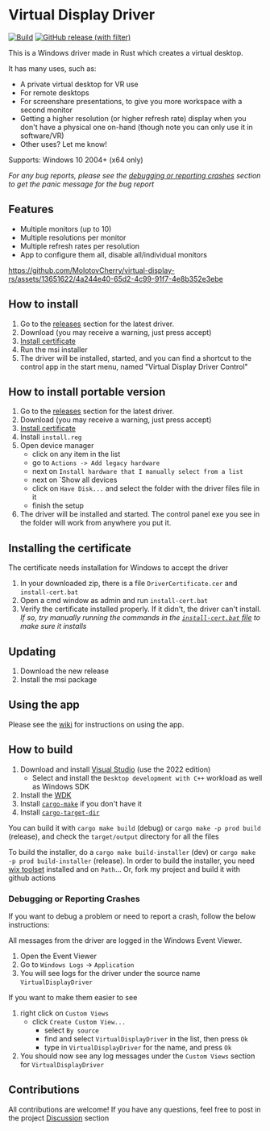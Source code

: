 # Virtual Display Driver

[![Build](https://github.com/MolotovCherry/virtual-display-rs/actions/workflows/build.yml/badge.svg?branch=master&event=push)](https://github.com/MolotovCherry/virtual-display-rs/actions/workflows/build.yml) [![GitHub release (with filter)](https://img.shields.io/github/v/release/MolotovCherry/virtual-display-rs)](https://github.com/MolotovCherry/virtual-display-rs/releases)

This is a Windows driver made in Rust which creates a virtual desktop.

It has many uses, such as:
- A private virtual desktop for VR use
- For remote desktops
- For screenshare presentations, to give you more workspace with a second monitor
- Getting a higher resolution (or higher refresh rate) display when you don't have a physical one on-hand (though note you can only use it in software/VR)
- Other uses? Let me know!

Supports: Windows 10 2004+ (x64 only)

_For any bug reports, please see the [debugging or reporting crashes](https://github.com/MolotovCherry/virtual-display-rs#debugging-or-reporting-crashes) section to get the panic message for the bug report_

## Features
- Multiple monitors (up to 10)
- Multiple resolutions per monitor
- Multiple refresh rates per resolution
- App to configure them all, disable all/individual monitors

https://github.com/MolotovCherry/virtual-display-rs/assets/13651622/4a244e40-65d2-4c99-91f7-4e8b352e3ebe

## How to install
1. Go to the [releases](https://github.com/MolotovCherry/virtual-display-rs/releases) section for the latest driver.
2. Download (you may receive a warning, just press accept)
3. [Install certificate](https://github.com/MolotovCherry/virtual-display-rs#installing-the-certificate)
4. Run the msi installer
5. The driver will be installed, started, and you can find a shortcut to the control app in the start menu, named "Virtual Display Driver Control"

## How to install portable version
1. Go to the [releases](https://github.com/MolotovCherry/virtual-display-rs/releases) section for the latest driver.
2. Download (you may receive a warning, just press accept)
3. [Install certificate](https://github.com/MolotovCherry/virtual-display-rs#installing-the-certificate)
4. Install `install.reg`
5. Open device manager
   * click on any item in the list
   * go to `Actions -> Add legacy hardware`
   * next on `Install hardware that I manually select from a list`
   * next on `Show all devices
   * click on `Have Disk...` and select the folder with the driver files file in it
   * finish the setup
7. The driver will be installed and started. The control panel exe you see in the folder will work from anywhere you put it.

## Installing the certificate
The certificate needs installation for Windows to accept the driver
1. In your downloaded zip, there is a file `DriverCertificate.cer` and `install-cert.bat`
2. Open a cmd window as admin and run `install-cert.bat`
3. Verify the certificate installed properly. If it didn't, the driver can't install. _If so, try manually running the commands in the [`install-cert.bat` file](https://github.com/MolotovCherry/virtual-display-rs/blob/master/installer/install-cert.bat) to make sure it installs_

## Updating
1. Download the new release
2. Install the msi package

## Using the app
Please see the [wiki](https://github.com/MolotovCherry/virtual-display-rs/wiki/Virtual-Display-Driver-Control) for instructions on using the app.

## How to build
1. Download and install [Visual Studio](https://visualstudio.microsoft.com/downloads/) (use the 2022 edition)
   - Select and install the `Desktop development with C++` workload as well as Windows SDK
2. Install the [WDK](https://learn.microsoft.com/en-us/windows-hardware/drivers/download-the-wdk)
3. Install [`cargo-make`](https://github.com/sagiegurari/cargo-make) if you don't have it
4. Install [`cargo-target-dir`](https://github.com/MolotovCherry/cargo-target-dir)

You can build it with `cargo make build` (debug) or `cargo make -p prod build` (release), and check the `target/output` directory for all the files

To build the installer, do a `cargo make build-installer` (dev) or `cargo make -p prod build-installer` (release). In order to build the installer, you need [wix toolset](https://github.com/wixtoolset/wix3/releases) installed and on `Path`... Or, fork my project and build it with github actions

### Debugging or Reporting Crashes
If you want to debug a problem or need to report a crash, follow the below instructions:

All messages from the driver are logged in the Windows Event Viewer.
1. Open the Event Viewer
3. Go to `Windows Logs` -> `Application`
4. You will see logs for the driver under the source name `VirtualDisplayDriver`

If you want to make them easier to see
1. right click on `Custom Views`
   - click `Create Custom View...`
     - select `By source`
     - find and select `VirtualDisplayDriver` in the list, then press `Ok`
     - type in `VirtualDisplayDriver` for the name, and press `Ok`
2. You should now see any log messages under the `Custom Views` section for `VirtualDisplayDriver`

## Contributions
All contributions are welcome! If you have any questions, feel free to post in the project [Discussion](https://github.com/MolotovCherry/virtual-display-rs/discussions) section
